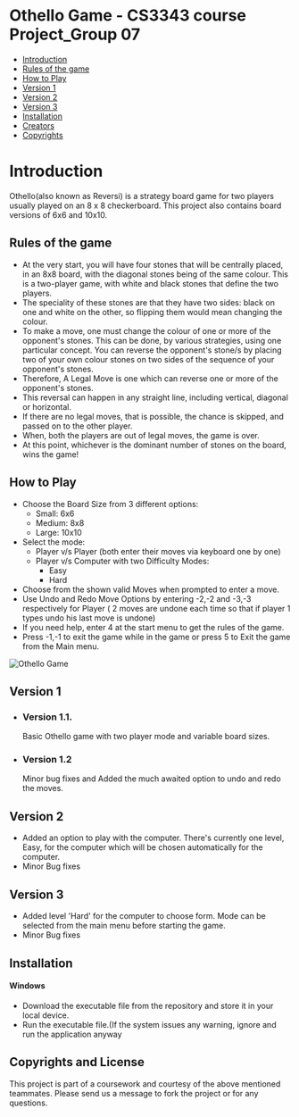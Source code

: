 # Othello Game - CS3343 course Project_Group 07 

- [Introduction](#introduction)  
- [Rules of the game](#rules-of-the-game)   
- [How to Play](#how-to-play) 
- [Version 1](#version-1)   
- [Version 2](#version-2)  
- [Version 3](#version-3)  
- [Installation](#installation)  
- [Creators](#creators)   
- [Copyrights](#copyrights-and-license)




# Introduction
Othello(also known as Reversi) is a strategy board game for two players usually played on an 8 x 8 checkerboard. This project also contains board versions of 6x6 and 10x10. 

## Rules of the game 
- At the very start, you will have four stones that will be centrally placed, in an 8x8 board, with the diagonal stones being of the same colour. This is a two-player game, with white and black stones that define the two players. 
- The speciality of these stones are that they have two sides: black on one and white on the other, so flipping them would mean changing the colour. 
- To make a move, one must change the colour of one or more of the opponent's stones. This can be done, by various strategies, using one particular concept. You can reverse the opponent's stone/s by placing two of your own colour stones on two sides of the sequence of your opponent's stones.  
- Therefore, 
A Legal Move is one which can reverse one or more of the opponent's stones. 
- This reversal can happen in any straight line, including vertical, diagonal or horizontal. 
- If there are no legal moves, that is possible, the chance is skipped, and passed on to the other player. 
- When, both the players are out of legal moves, the game is over. 
- At this point, whichever is the dominant number of stones on the board, wins the game!

## How to Play 
- Choose the Board Size from 3 different options:
  - Small: 6x6
  - Medium: 8x8
  - Large: 10x10
- Select the mode:   
  - Player v/s Player (both enter their moves via keyboard one by one)
  - Player v/s Computer with two Difficulty Modes:  
    - Easy 
    - Hard
- Choose from the shown valid Moves when prompted to enter a move. 
- Use Undo and Redo Move Options by entering -2,-2 and -3,-3 respectively for Player ( 2 moves are undone each time so that if player 1 types undo his last move is undone)
- If you need help, enter 4 at the start menu to get the rules of the game.
- Press -1,-1 to exit the game while in the game or press 5 to Exit the game from the Main menu. 

![Othello Game](https://github.com/CharanRudraraju/Othello-Game/blob/charan/Othello/src/othello.png)

## Version 1
  - ### Version 1.1.
    Basic Othello game with two player mode and variable board sizes. 
  - ### Version 1.2
    Minor bug fixes and Added the much awaited option to undo and redo the moves. 

## Version 2
- Added an option to play with the computer. There's currently one level, Easy, for the computer which will be chosen automatically for the computer. 
- Minor Bug fixes

## Version 3
- Added level 'Hard' for the computer to choose form. Mode can be selected from the main menu before starting the game. 
- Minor Bug fixes


## Installation 
#### Windows
- Download the executable file from the repository and store it in your local device. 
- Run the executable file.(If the system issues any warning, ignore and run the application anyway

## Copyrights and License 
This project is part of a coursework and courtesy of the above mentioned teammates. Please send us a message to fork the project or for any questions.  
